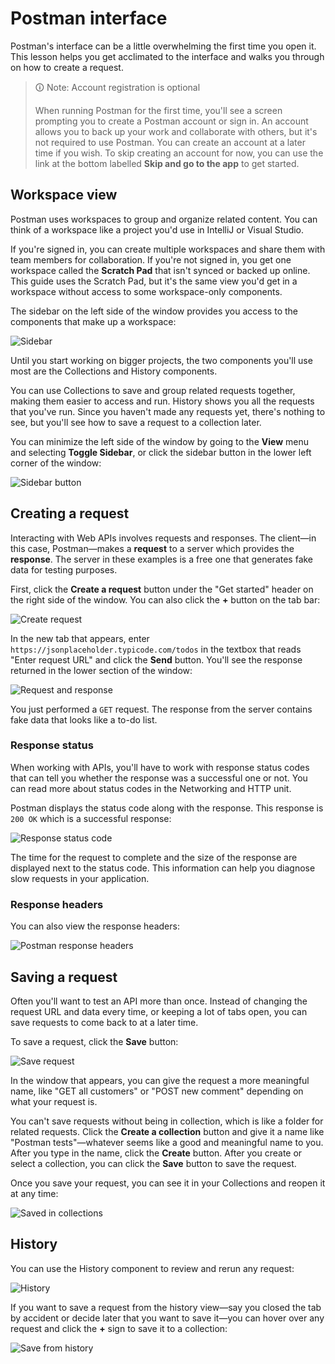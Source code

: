 # Postman interface

Postman's interface can be a little overwhelming the first time you open it. This lesson helps you get acclimated to the interface and walks you through on how to create a request.

>🛈 Note: Account registration is optional
>
>When running Postman for the first time, you'll see a screen prompting you to create a Postman account or sign in. An account allows you to back up your work and collaborate with others, but it's not required to use Postman. You can create an account at a later time if you wish. To skip creating an account for now, you can use the link at the bottom labelled **Skip and go to the app** to get started.

## Workspace view

Postman uses workspaces to group and organize related content. You can think of a workspace like a project you'd use in IntelliJ or Visual Studio.

If you're signed in, you can create multiple workspaces and share them with team members for collaboration. If you're not signed in, you get one workspace called the **Scratch Pad** that isn't synced or backed up online. This guide uses the Scratch Pad, but it's the same view you'd get in a workspace without access to some workspace-only components.

The sidebar on the left side of the window provides you access to the components that make up a workspace:

![Sidebar](https://user-images.githubusercontent.com/94882786/164781888-23377f3d-d13e-4ca8-a285-b3eda7b5d8ab.png)

Until you start working on bigger projects, the two components you'll use most are the Collections and History components.

You can use Collections to save and group related requests together, making them easier to access and run. History shows you all the requests that you've run. Since you haven't made any requests yet, there's nothing to see, but you'll see how to save a request to a collection later.

You can minimize the left side of the window by going to the **View** menu and selecting **Toggle Sidebar**, or click the sidebar button in the lower left corner of the window:

![Sidebar button](https://user-images.githubusercontent.com/94882786/164781937-ffae6bc7-eaca-4469-990f-5ca88cc1e6fe.png)

## Creating a request

Interacting with Web APIs involves requests and responses. The client—in this case, Postman—makes a **request** to a server which provides the **response**. The server in these examples is a free one that generates fake data for testing purposes.

First, click the **Create a request** button under the "Get started" header on the right side of the window. You can also click the **+** button on the tab bar:

![Create request](https://user-images.githubusercontent.com/94882786/164781988-9b43798f-f318-4652-8da3-555796f3cbc0.png)

In the new tab that appears, enter `https://jsonplaceholder.typicode.com/todos` in the textbox that reads "Enter request URL" and click the **Send** button. You'll see the response returned in the lower section of the window:

![Request and response](https://user-images.githubusercontent.com/94882786/164782037-d5e62f3e-a9b0-49ea-907c-708d33ee6e7f.png)

You just performed a `GET` request. The response from the server contains fake data that looks like a to-do list.

### Response status

When working with APIs, you'll have to work with response status codes that can tell you whether the response was a successful one or not. You can read more about status codes in the Networking and HTTP unit.

Postman displays the status code along with the response. This response is `200 OK` which is a successful response:

![Response status code](https://user-images.githubusercontent.com/94882786/164782086-c0a6051a-0277-42ab-9fbe-c4d95f584bc5.png)

The time for the request to complete and the size of the response are displayed next to the status code. This information can help you diagnose slow requests in your application.

### Response headers

You can also view the response headers:

![Postman response headers](https://user-images.githubusercontent.com/94882786/164782157-b061de24-165a-4862-aa5a-3b175d6bb126.png)

## Saving a request

Often you'll want to test an API more than once. Instead of changing the request URL and data every time, or keeping a lot of tabs open, you can save requests to come back to at a later time.

To save a request, click the **Save** button:

![Save request](https://user-images.githubusercontent.com/94882786/164782209-e8b90116-10a7-4088-9f03-4c54f7b00fde.png)

In the window that appears, you can give the request a more meaningful name, like "GET all customers" or "POST new comment" depending on what your request is.

You can't save requests without being in collection, which is like a folder for related requests. Click the **Create a collection** button and give it a name like "Postman tests"—whatever seems like a good and meaningful name to you. After you type in the name, click the **Create** button. After you create or select a collection, you can click the **Save** button to save the request.

Once you save your request, you can see it in your Collections and reopen it at any time:

![Saved in collections](https://user-images.githubusercontent.com/94882786/164782262-88a5898f-bc77-4f98-a91b-848c43141a93.png)

## History

You can use the History component to review and rerun any request:

![History](https://user-images.githubusercontent.com/94882786/164782323-2efc826d-e6b3-475c-8951-6400dc8ed22e.png)

If you want to save a request from the history view—say you closed the tab by accident or decide later that you want to save it—you can hover over any request and click the **+** sign to save it to a collection:

![Save from history](https://user-images.githubusercontent.com/94882786/164782366-78755707-c0c6-48a7-bd25-e3c079042042.png)

